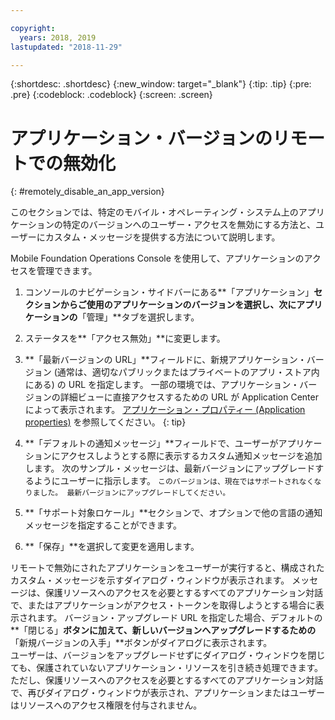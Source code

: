 ```yaml
---

copyright:
  years: 2018, 2019
lastupdated: "2018-11-29"

---
```


{:shortdesc: .shortdesc}
{:new_window: target="_blank"}
{:tip: .tip}
{:pre: .pre}
{:codeblock: .codeblock}
{:screen: .screen}

# アプリケーション・バージョンのリモートでの無効化
{: #remotely_disable_an_app_version}

このセクションでは、特定のモバイル・オペレーティング・システム上のアプリケーションの特定のバージョンへのユーザー・アクセスを無効にする方法と、ユーザーにカスタム・メッセージを提供する方法について説明します。

Mobile Foundation Operations Console を使用して、アプリケーションのアクセスを管理できます。

1. コンソールのナビゲーション・サイドバーにある**「アプリケーション」**セクションからご使用のアプリケーションのバージョンを選択し、次にアプリケーションの**「管理」**タブを選択します。
2. ステータスを**「アクセス無効」**に変更します。
3. **「最新バージョンの URL」**フィールドに、新規アプリケーション・バージョン (通常は、適切なパブリックまたはプライベートのアプリ・ストア内にある) の URL を指定します。 
   一部の環境では、アプリケーション・バージョンの詳細ビューに直接アクセスするための URL が Application Center によって表示されます。 [アプリケーション・プロパティー (Application properties)](https://mobilefirstplatform.ibmcloud.com/tutorials/en/foundation/8.0/appcenter/appcenter-console/#application-properties) を参照してください。
   {: tip}

4. **「デフォルトの通知メッセージ」**フィールドで、ユーザーがアプリケーションにアクセスしようとする際に表示するカスタム通知メッセージを追加します。 次のサンプル・メッセージは、最新バージョンにアップグレードするようにユーザーに指示します。
   `このバージョンは、現在ではサポートされなくなりました。 最新バージョンにアップグレードしてください。`
5. **「サポート対象ロケール」**セクションで、オプションで他の言語の通知メッセージを指定することができます。
6. **「保存」**を選択して変更を適用します。

リモートで無効にされたアプリケーションをユーザーが実行すると、構成されたカスタム・メッセージを示すダイアログ・ウィンドウが表示されます。 メッセージは、保護リソースへのアクセスを必要とするすべてのアプリケーション対話で、またはアプリケーションがアクセス・トークンを取得しようとする場合に表示されます。 バージョン・アップグレード URL を指定した場合、デフォルトの**「閉じる」**ボタンに加えて、新しいバージョンへアップグレードするための**「新規バージョンの入手」**ボタンがダイアログに表示されます。 <br/>
ユーザーは、バージョンをアップグレードせずにダイアログ・ウィンドウを閉じても、保護されていないアプリケーション・リソースを引き続き処理できます。 ただし、保護リソースへのアクセスを必要とするすべてのアプリケーション対話で、再びダイアログ・ウィンドウが表示され、アプリケーションまたはユーザーはリソースへのアクセス権限を付与されません。


